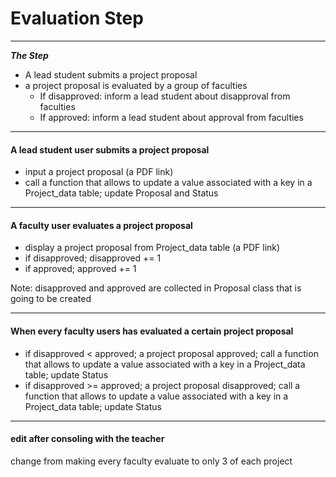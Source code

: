 # Evaluation Step

---

***The Step***

* A lead student submits a project proposal
* a project proposal is evaluated by a group of faculties
    - If disapproved: inform a lead student about disapproval from faculties
    - If approved: inform a lead student about approval from faculties

---

#### A lead student user submits a project proposal
- input a project proposal (a PDF link)
- call a function that allows to update a value associated with a key in a Project_data table; update Proposal and Status

---

#### A faculty user evaluates a project proposal
- display a project proposal from Project_data table (a PDF link)
- if disapproved; disapproved += 1
- if approved; approved += 1 

Note: disapproved and approved are collected in Proposal class that is going to be created

---

#### When every faculty users has evaluated a certain project proposal
- if disapproved < approved; a project proposal approved; call a function that allows to update a value associated with a key in a Project_data table; update Status
- if disapproved >= approved; a project proposal disapproved; call a function that allows to update a value associated with a key in a Project_data table; update Status

---

#### edit after consoling with the teacher
change from making every faculty evaluate to only 3 of each project